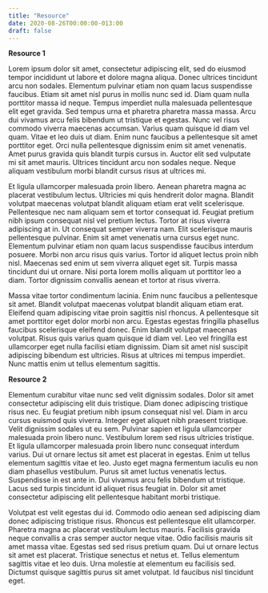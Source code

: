 ```yaml
---
title: "Resource"
date: 2020-08-26T00:00:00-013:00
draft: false
---
```

 
 **Resource 1**

Lorem ipsum dolor sit amet, consectetur adipiscing elit, sed do eiusmod tempor incididunt ut labore et dolore magna aliqua. Donec ultrices tincidunt arcu non sodales. Elementum pulvinar etiam non quam lacus suspendisse faucibus. Etiam sit amet nisl purus in mollis nunc sed id. Diam quam nulla porttitor massa id neque. Tempus imperdiet nulla malesuada pellentesque elit eget gravida. Sed tempus urna et pharetra pharetra massa massa. Arcu dui vivamus arcu felis bibendum ut tristique et egestas. Nunc vel risus commodo viverra maecenas accumsan. Varius quam quisque id diam vel quam. Vitae et leo duis ut diam. Enim nunc faucibus a pellentesque sit amet porttitor eget. Orci nulla pellentesque dignissim enim sit amet venenatis. Amet purus gravida quis blandit turpis cursus in. Auctor elit sed vulputate mi sit amet mauris. Ultrices tincidunt arcu non sodales neque. Neque aliquam vestibulum morbi blandit cursus risus at ultrices mi.

Et ligula ullamcorper malesuada proin libero. Aenean pharetra magna ac placerat vestibulum lectus. Ultricies mi quis hendrerit dolor magna. Blandit volutpat maecenas volutpat blandit aliquam etiam erat velit scelerisque. Pellentesque nec nam aliquam sem et tortor consequat id. Feugiat pretium nibh ipsum consequat nisl vel pretium lectus. Tortor at risus viverra adipiscing at in. Ut consequat semper viverra nam. Elit scelerisque mauris pellentesque pulvinar. Enim sit amet venenatis urna cursus eget nunc. Elementum pulvinar etiam non quam lacus suspendisse faucibus interdum posuere. Morbi non arcu risus quis varius. Tortor id aliquet lectus proin nibh nisl. Maecenas sed enim ut sem viverra aliquet eget sit. Turpis massa tincidunt dui ut ornare. Nisi porta lorem mollis aliquam ut porttitor leo a diam. Tortor dignissim convallis aenean et tortor at risus viverra.

Massa vitae tortor condimentum lacinia. Enim nunc faucibus a pellentesque sit amet. Blandit volutpat maecenas volutpat blandit aliquam etiam erat. Eleifend quam adipiscing vitae proin sagittis nisl rhoncus. A pellentesque sit amet porttitor eget dolor morbi non arcu. Egestas egestas fringilla phasellus faucibus scelerisque eleifend donec. Enim blandit volutpat maecenas volutpat. Risus quis varius quam quisque id diam vel. Leo vel fringilla est ullamcorper eget nulla facilisi etiam dignissim. Diam sit amet nisl suscipit adipiscing bibendum est ultricies. Risus at ultrices mi tempus imperdiet. Nunc mattis enim ut tellus elementum sagittis.

**Resource 2**

Elementum curabitur vitae nunc sed velit dignissim sodales. Dolor sit amet consectetur adipiscing elit duis tristique. Diam donec adipiscing tristique risus nec. Eu feugiat pretium nibh ipsum consequat nisl vel. Diam in arcu cursus euismod quis viverra. Integer eget aliquet nibh praesent tristique. Velit dignissim sodales ut eu sem. Pulvinar sapien et ligula ullamcorper malesuada proin libero nunc. Vestibulum lorem sed risus ultricies tristique. Et ligula ullamcorper malesuada proin libero nunc consequat interdum varius. Dui ut ornare lectus sit amet est placerat in egestas. Enim ut tellus elementum sagittis vitae et leo. Justo eget magna fermentum iaculis eu non diam phasellus vestibulum. Purus sit amet luctus venenatis lectus. Suspendisse in est ante in. Dui vivamus arcu felis bibendum ut tristique. Lacus sed turpis tincidunt id aliquet risus feugiat in. Dolor sit amet consectetur adipiscing elit pellentesque habitant morbi tristique.

Volutpat est velit egestas dui id. Commodo odio aenean sed adipiscing diam donec adipiscing tristique risus. Rhoncus est pellentesque elit ullamcorper. Pharetra magna ac placerat vestibulum lectus mauris. Facilisis gravida neque convallis a cras semper auctor neque vitae. Odio facilisis mauris sit amet massa vitae. Egestas sed sed risus pretium quam. Dui ut ornare lectus sit amet est placerat. Tristique senectus et netus et. Tellus elementum sagittis vitae et leo duis. Urna molestie at elementum eu facilisis sed. Dictumst quisque sagittis purus sit amet volutpat. Id faucibus nisl tincidunt eget.
